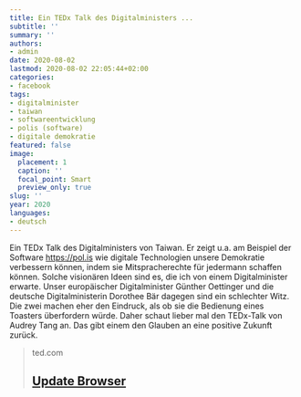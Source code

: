 ```yaml
---
title: Ein TEDx Talk des Digitalministers ...
subtitle: ''
summary: ''
authors:
- admin
date: 2020-08-02
lastmod: 2020-08-02 22:05:44+02:00
categories:
- facebook
tags:
- digitalminister
- taiwan
- softwareentwicklung
- polis (software)
- digitale demokratie
featured: false
image:
  placement: 1
  caption: ''
  focal_point: Smart
  preview_only: true
slug: ''
year: 2020
languages:
- deutsch
---
```


Ein TEDx Talk des Digitalministers von Taiwan. Er zeigt u.a. am Beispiel der Software https://pol.is wie digitale Technologien unsere Demokratie verbessern können, indem sie Mitspracherechte für jedermann schaffen können. Solche visionären Ideen sind es, die ich von einem Digitalminister erwarte. Unser europäischer Digitalminister Günther Oettinger und die deutsche Digitalministerin Dorothee Bär dagegen sind ein schlechter Witz. Die zwei machen eher den Eindruck, als ob sie die Bedienung eines Toasters überfordern würde. Daher schaut lieber mal den TEDx-Talk von Audrey Tang an. Das gibt einem den Glauben an eine positive Zukunft zurück.
> ted.com
> ## [Update Browser](https://www.ted.com/talks/audrey_tang_digital_social_innovation_to_empower_democracy)
>